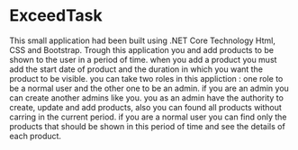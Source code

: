 # ExceedTask

This small application had been built using .NET Core Technology Html, CSS and Bootstrap.
Trough this application you and add products to be shown to the user in a period of time.
when you add a product you must add the start date of product and the duration in which you want the product to be visible.
you can take two roles in this appliction : one role to be a normal user and the other one to be an admin.
if you are an admin you can create another admins like you.
you as an admin have the authority to create, update and add products, also you can found all products without carring in the current period.
if you are a normal user you can find only the products that should be shown in this period of time and see the details of each product.
 
